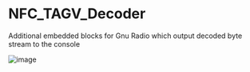 # NFC_TAGV_Decoder
Additional embedded blocks for Gnu Radio which output decoded byte stream to the console

![image](https://github.com/user-attachments/assets/a7905aa4-9942-4941-b0f9-cb4643318073)

